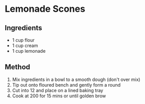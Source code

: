 # Lemonade Scones
## Ingredients
- 1 cup flour
- 1 cup cream
- 1 cup lemonade 
## Method
1. Mix ingredients in a bowl to a smooth dough (don't over mix)
2. Tip out onto floured bench and gently form a round
3. Cut into 12 and place on a lined baking tray
4. Cook at 200 for 15 mins or until golden brow

